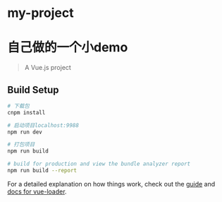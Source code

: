 # my-project
# 自己做的一个小demo
> A Vue.js project

## Build Setup

``` bash
# 下载包
cnpm install

# 启动项目localhost:9988
npm run dev

# 打包项目
npm run build

# build for production and view the bundle analyzer report
npm run build --report
```

For a detailed explanation on how things work, check out the [guide](http://vuejs-templates.github.io/webpack/) and [docs for vue-loader](http://vuejs.github.io/vue-loader).
